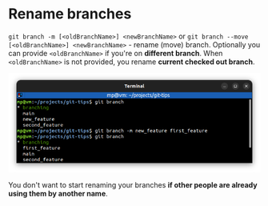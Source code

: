 # Rename branches

`git branch -m [<oldBranchName>] <newBranchName>` or `git branch --move [<oldBranchName>] <newBranchName>` - rename (move) branch. Optionally you can provide `<oldBranchName>` if you're on **different branch**. When `<oldBranchName>` is not provided, you rename **current checked out branch**.

![git-branch-move.png](images/git-branch-move.png)

You don't want to start renaming your branches **if other people are already using them by another name**.